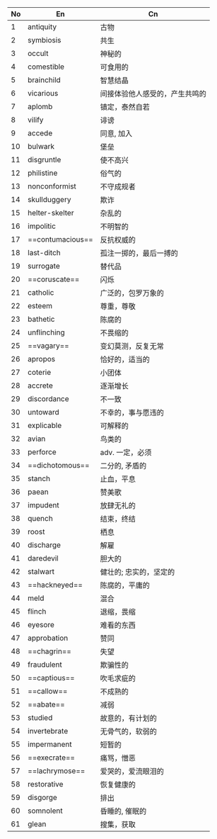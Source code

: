 | No  | En               | Cn              |
| --- | ---------------- | --------------- |
| 1   | antiquity        | 古物              |
| 2   | symbiosis        | 共生              |
| 3   | occult           | 神秘的             |
| 4   | comestible       | 可食用的            |
| 5   | brainchild       | 智慧结晶            |
| 6   | vicarious        | 间接体验他人感受的，产生共鸣的 |
| 7   | aplomb           | 镇定，泰然自若         |
| 8   | vilify           | 诽谤              |
| 9   | accede           | 同意, 加入          |
| 10  | bulwark          | 堡垒              |
| 11  | disgruntle       | 使不高兴            |
| 12  | philistine       | 俗气的             |
| 13  | nonconformist    | 不守成规者           |
| 14  | skullduggery     | 欺诈              |
| 15  | helter-skelter   | 杂乱的             |
| 16  | impolitic        | 不明智的            |
| 17  | ==contumacious== | 反抗权威的           |
| 18  | last-ditch       | 孤注一掷的，最后一搏的     |
| 19  | surrogate        | 替代品             |
| 20  | ==coruscate==    | 闪烁              |
| 21  | catholic         | 广泛的，包罗万象的       |
| 22  | esteem           | 尊重，尊敬           |
| 23  | bathetic         | 陈腐的             |
| 24  | unflinching      | 不畏缩的            |
| 25  | ==vagary==       | 变幻莫测，反复无常       |
| 26  | apropos          | 恰好的，适当的         |
| 27  | coterie          | 小团体             |
| 28  | accrete          | 逐渐增长            |
| 29  | discordance      | 不一致             |
| 30  | untoward         | 不幸的，事与愿违的       |
| 31  | explicable       | 可解释的            |
| 32  | avian            | 鸟类的             |
| 33  | perforce         | adv. 一定，必须      |
| 34  | ==dichotomous==  | 二分的, 矛盾的        |
| 35  | stanch           | 止血，平息           |
| 36  | paean            | 赞美歌             |
| 37  | impudent         | 放肆无礼的           |
| 38  | quench           | 结束，终结           |
| 39  | roost            | 栖息              |
| 40  | discharge        | 解雇              |
| 41  | daredevil        | 胆大的             |
| 42  | stalwart         | 健壮的; 忠实的，坚定的    |
| 43  | ==hackneyed==    | 陈腐的，平庸的         |
| 44  | meld             | 混合              |
| 45  | flinch           | 退缩，畏缩           |
| 46  | eyesore          | 难看的东西           |
| 47  | approbation      | 赞同              |
| 48  | ==chagrin==      | 失望              |
| 49  | fraudulent       | 欺骗性的            |
| 50  | ==captious==     | 吹毛求疵的           |
| 51  | ==callow==       | 不成熟的            |
| 52  | ==abate==        | 减弱              |
| 53  | studied          | 故意的，有计划的        |
| 54  | invertebrate     | 无骨气的，软弱的        |
| 55  | impermanent      | 短暂的             |
| 56  | ==execrate==     | 痛骂，憎恶           |
| 57  | ==lachrymose==   | 爱哭的，爱流眼泪的       |
| 58  | restorative      | 恢复健康的           |
| 59  | disgorge         | 排出              |
| 60  | somnolent        | 昏睡的, 催眠的        |
| 61  | glean            | 搜集，获取           |
